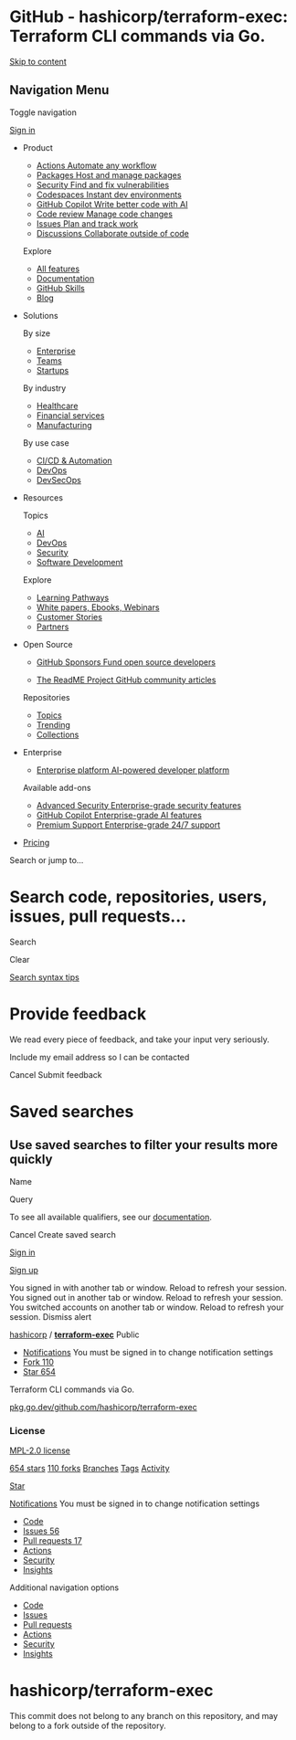 GitHub - hashicorp/terraform-exec: Terraform CLI commands via Go.
===============
                                         

[Skip to content](https://github.com/hashicorp/terraform-exec#start-of-content) 

Navigation Menu
---------------

Toggle navigation

[](https://github.com/)

[Sign in](https://github.com/login?return_to=https%3A%2F%2Fgithub.com%2Fhashicorp%2Fterraform-exec)

*   Product
    
    *   [Actions Automate any workflow](https://github.com/features/actions)
    *   [Packages Host and manage packages](https://github.com/features/packages)
    *   [Security Find and fix vulnerabilities](https://github.com/features/security)
    *   [Codespaces Instant dev environments](https://github.com/features/codespaces)
    *   [GitHub Copilot Write better code with AI](https://github.com/features/copilot)
    *   [Code review Manage code changes](https://github.com/features/code-review)
    *   [Issues Plan and track work](https://github.com/features/issues)
    *   [Discussions Collaborate outside of code](https://github.com/features/discussions)
    
    Explore
    
    *   [All features](https://github.com/features)
    *   [Documentation](https://docs.github.com/)
    *   [GitHub Skills](https://skills.github.com/)
    *   [Blog](https://github.blog/)
    
*   Solutions
    
    By size
    
    *   [Enterprise](https://github.com/enterprise)
    *   [Teams](https://github.com/team)
    *   [Startups](https://github.com/enterprise/startups)
    
    By industry
    
    *   [Healthcare](https://github.com/solutions/industries/healthcare)
    *   [Financial services](https://github.com/solutions/industries/financial-services)
    *   [Manufacturing](https://github.com/solutions/industries/manufacturing)
    
    By use case
    
    *   [CI/CD & Automation](https://github.com/solutions/ci-cd)
    *   [DevOps](https://github.com/solutions/devops)
    *   [DevSecOps](https://github.com/solutions/devsecops)
    
*   Resources
    
    Topics
    
    *   [AI](https://github.com/resources/articles/ai)
    *   [DevOps](https://github.com/resources/articles/devops)
    *   [Security](https://github.com/resources/articles/security)
    *   [Software Development](https://github.com/resources/articles/software-development)
    
    Explore
    
    *   [Learning Pathways](https://resources.github.com/learn/pathways)
    *   [White papers, Ebooks, Webinars](https://resources.github.com/)
    *   [Customer Stories](https://github.com/customer-stories)
    *   [Partners](https://partner.github.com/)
    
*   Open Source
    
    *   [GitHub Sponsors Fund open source developers](https://github.com/sponsors)
    
    *   [The ReadME Project GitHub community articles](https://github.com/readme)
    
    Repositories
    
    *   [Topics](https://github.com/topics)
    *   [Trending](https://github.com/trending)
    *   [Collections](https://github.com/collections)
    
*   Enterprise
    
    *   [Enterprise platform AI-powered developer platform](https://github.com/enterprise)
    
    Available add-ons
    
    *   [Advanced Security Enterprise-grade security features](https://github.com/enterprise/advanced-security)
    *   [GitHub Copilot Enterprise-grade AI features](https://github.com/features/copilot#enterprise)
    *   [Premium Support Enterprise-grade 24/7 support](https://github.com/premium-support)
    
*   [Pricing](https://github.com/pricing)

Search or jump to...

Search code, repositories, users, issues, pull requests...
==========================================================

Search

Clear

[Search syntax tips](https://docs.github.com/search-github/github-code-search/understanding-github-code-search-syntax)

Provide feedback
================

We read every piece of feedback, and take your input very seriously.

 Include my email address so I can be contacted

Cancel Submit feedback

Saved searches
==============

Use saved searches to filter your results more quickly
------------------------------------------------------

Name  

Query 

To see all available qualifiers, see our [documentation](https://docs.github.com/search-github/github-code-search/understanding-github-code-search-syntax).

Cancel Create saved search

[Sign in](https://github.com/login?return_to=https%3A%2F%2Fgithub.com%2Fhashicorp%2Fterraform-exec)

[Sign up](https://github.com/signup?ref_cta=Sign+up&ref_loc=header+logged+out&ref_page=%2F%3Cuser-name%3E%2F%3Crepo-name%3E&source=header-repo&source_repo=hashicorp%2Fterraform-exec)

You signed in with another tab or window. Reload to refresh your session. You signed out in another tab or window. Reload to refresh your session. You switched accounts on another tab or window. Reload to refresh your session. Dismiss alert

[hashicorp](https://github.com/hashicorp) / **[terraform-exec](https://github.com/hashicorp/terraform-exec)** Public

*   [Notifications](https://github.com/login?return_to=%2Fhashicorp%2Fterraform-exec) You must be signed in to change notification settings
*   [Fork 110](https://github.com/login?return_to=%2Fhashicorp%2Fterraform-exec)
*   [Star 654](https://github.com/login?return_to=%2Fhashicorp%2Fterraform-exec)
    

Terraform CLI commands via Go.

[pkg.go.dev/github.com/hashicorp/terraform-exec](https://pkg.go.dev/github.com/hashicorp/terraform-exec "https://pkg.go.dev/github.com/hashicorp/terraform-exec")

### License

[MPL-2.0 license](https://github.com/hashicorp/terraform-exec/blob/main/LICENSE)

[654 stars](https://github.com/hashicorp/terraform-exec/stargazers) [110 forks](https://github.com/hashicorp/terraform-exec/forks) [Branches](https://github.com/hashicorp/terraform-exec/branches) [Tags](https://github.com/hashicorp/terraform-exec/tags) [Activity](https://github.com/hashicorp/terraform-exec/activity)

[Star](https://github.com/login?return_to=%2Fhashicorp%2Fterraform-exec)

[Notifications](https://github.com/login?return_to=%2Fhashicorp%2Fterraform-exec) You must be signed in to change notification settings

*   [Code](https://github.com/hashicorp/terraform-exec)
*   [Issues 56](https://github.com/hashicorp/terraform-exec/issues)
*   [Pull requests 17](https://github.com/hashicorp/terraform-exec/pulls)
*   [Actions](https://github.com/hashicorp/terraform-exec/actions)
*   [Security](https://github.com/hashicorp/terraform-exec/security)
*   [Insights](https://github.com/hashicorp/terraform-exec/pulse)

Additional navigation options

*   [Code](https://github.com/hashicorp/terraform-exec)
*   [Issues](https://github.com/hashicorp/terraform-exec/issues)
*   [Pull requests](https://github.com/hashicorp/terraform-exec/pulls)
*   [Actions](https://github.com/hashicorp/terraform-exec/actions)
*   [Security](https://github.com/hashicorp/terraform-exec/security)
*   [Insights](https://github.com/hashicorp/terraform-exec/pulse)

hashicorp/terraform-exec
========================

This commit does not belong to any branch on this repository, and may belong to a fork outside of the repository.